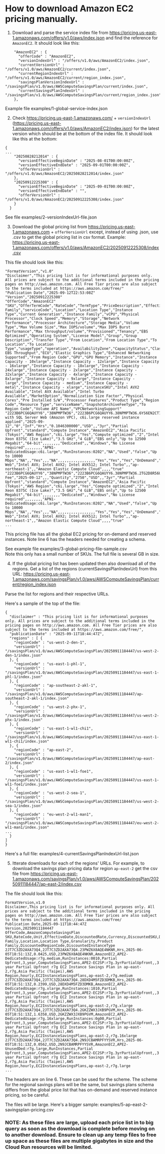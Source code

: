 # How to download Amazon EC2 pricing manually.

1. Download and parse the service index file from https://pricing.us-east-1.amazonaws.com/offers/v1.0/aws/index.json and find the reference for `AmazonEC2`.  It should look like this:

```
    "AmazonEC2" : {
      "offerCode" : "AmazonEC2",
      "versionIndexUrl" : "/offers/v1.0/aws/AmazonEC2/index.json",
      "currentVersionUrl" : "/offers/v1.0/aws/AmazonEC2/current/index.json",
      "currentRegionIndexUrl" : "/offers/v1.0/aws/AmazonEC2/current/region_index.json",
      "savingsPlanVersionIndexUrl" : "/savingsPlan/v1.0/aws/AWSComputeSavingsPlan/current/index.json",
      "currentSavingsPlanIndexUrl" : "/savingsPlan/v1.0/aws/AWSComputeSavingsPlan/current/region_index.json"
    },
```

Example file examples/1-global-service-index.json


2.  Check https://pricing.us-east-1.amazonaws.com/ + `versionIndexUrl` (https://pricing.us-east-1.amazonaws.com/offers/v1.0/aws/AmazonEC2/index.json) for the latest version which should be at the bottom of the index file.   It should look like this at the bottom:

```
{
...
    "20250828212014" : {
      "versionEffectiveBeginDate" : "2025-08-01T00:00:00Z",
      "versionEffectiveEndDate" : "2025-09-01T00:00:00Z",
      "offerVersionUrl" : "/offers/v1.0/aws/AmazonEC2/20250828212014/index.json"
    },
    "20250912225308" : {
      "versionEffectiveBeginDate" : "2025-09-01T00:00:00Z",
      "versionEffectiveEndDate" : "",
      "offerVersionUrl" : "/offers/v1.0/aws/AmazonEC2/20250912225308/index.json"
    }
  }

```

See file examples/2-versionIndexUrl-file.json

3.  Download the global pricing list from https://pricing.us-east-1.amazonaws.com + `offerVersionUrl` except, instead of using .json, use .csv to get the global pricing list in csv format.  Example:  https://pricing.us-east-1.amazonaws.com/offers/v1.0/aws/AmazonEC2/20250912225308/index.csv


This file should look like this:
```
"FormatVersion","v1.0"
"Disclaimer","This pricing list is for informational purposes only. All prices are subject to the additional terms included in the pricing pages on http://aws.amazon.com. All Free Tier prices are also subject to the terms included at https://aws.amazon.com/free/"
"Publication Date","2025-09-12T22:53:08Z"
"Version","20250912225308"
"OfferCode","AmazonEC2"
"SKU","OfferTermCode","RateCode","TermType","PriceDescription","EffectiveDate","StartingRange","EndingRange","Unit","PricePerUnit","Currency","RelatedTo","LeaseContractLength","PurchaseOption","OfferingClass","Product Family","serviceCode","Location","Location Type","Instance Type","Current Generation","Instance Family","vCPU","Physical Processor","Clock Speed","Memory","Storage","Network Performance","Processor Architecture","Storage Media","Volume Type","Max Volume Size","Max IOPS/volume","Max IOPS Burst Performance","Max throughput/volume","Provisioned","Tenancy","EBS Optimized","Operating System","License Model","Group","Group Description","Transfer Type","From Location","From Location Type","To Location","To Location Type","usageType","operation","AvailabilityZone","CapacityStatus","ClassicNetworkingSupport","Dedicated EBS Throughput","ECU","Elastic Graphics Type","Enhanced Networking Supported","From Region Code","GPU","GPU Memory","Instance","Instance Capacity - 10xlarge","Instance Capacity - 12xlarge","Instance Capacity - 16xlarge","Instance Capacity - 18xlarge","Instance Capacity - 24xlarge","Instance Capacity - 2xlarge","Instance Capacity - 32xlarge","Instance Capacity - 4xlarge","Instance Capacity - 8xlarge","Instance Capacity - 9xlarge","Instance Capacity - large","Instance Capacity - medium","Instance Capacity - metal","Instance Capacity - xlarge","instanceSKU","Intel AVX2 Available","Intel AVX Available","Intel Turbo Available","MarketOption","Normalization Size Factor","Physical Cores","Pre Installed S/W","Processor Features","Product Type","Region Code","Resource Type","serviceName","SnapshotArchiveFeeType","To Region Code","Volume API Name","VPCNetworkingSupport"
"2223B6PCG6QAUYY6","38NPMPTW36","2223B6PCG6QAUYY6.38NPMPTW36.6YS6EN2CT7","Reserved","Windows with SQL Server Web (Amazon VPC), c6i.large reserved instance applied","2025-09-12","0","Inf","Hrs","0.1046300000","USD",,"3yr","Partial Upfront","standard","Compute Instance","AmazonEC2","Asia Pacific (Tokyo)","AWS Region","c6i.large","Yes","Compute optimized","2","Intel Xeon 8375C (Ice Lake)","3.5 GHz","4 GiB","EBS only","Up to 12500 Megabit","64-bit",,,,,,,,"Dedicated",,"Windows","No License required",,,,,,,,"APN1-DedicatedUsage:c6i.large","RunInstances:0202","NA","Used","false","Up to 10000 Mbps","NA",,"Yes",,,"NA",,,,,,,,,,,,,,,,,"Yes","Yes","Yes","OnDemand","4",,"SQL Web","Intel AVX; Intel AVX2; Intel AVX512; Intel Turbo",,"ap-northeast-1",,"Amazon Elastic Compute Cloud",,,,"true"
"2223B6PCG6QAUYY6","38NPMPTW36","2223B6PCG6QAUYY6.38NPMPTW36.2TG2D8R56U","Reserved","Upfront Fee","2025-09-12",,,"Quantity","2750","USD",,"3yr","Partial Upfront","standard","Compute Instance","AmazonEC2","Asia Pacific (Tokyo)","AWS Region","c6i.large","Yes","Compute optimized","2","Intel Xeon 8375C (Ice Lake)","3.5 GHz","4 GiB","EBS only","Up to 12500 Megabit","64-bit",,,,,,,,"Dedicated",,"Windows","No License required",,,,,,,,"APN1-DedicatedUsage:c6i.large","RunInstances:0202","NA","Used","false","Up to 10000 Mbps","NA",,"Yes",,,"NA",,,,,,,,,,,,,,,,,"Yes","Yes","Yes","OnDemand","4",,"SQL Web","Intel AVX; Intel AVX2; Intel AVX512; Intel Turbo",,"ap-northeast-1",,"Amazon Elastic Compute Cloud",,,,"true"
...
```
This pricing file has all the global EC2 pricing for on-demand and reserved instances.  Note line 6 has the headers needed for creating a schema.

See example file examples/3-global-pricing-file-sample.csv  
Note this only has a small number of SKUs.  The full file is several GB in size.

4.  If the global pricing list has been updated then also download all of the regions.  Get a list of the regions (currentSavingsPlanIndexUrl) from this URL: https://pricing.us-east-1.amazonaws.com/savingsPlan/v1.0/aws/AWSComputeSavingsPlan/current/region_index.json

Parse the list for regions and their respective URLs.

Here's a sample of the top of the file:

```
{
  "disclaimer" : "This pricing list is for informational purposes only. All prices are subject to the additional terms included in the pricing pages on http://aws.amazon.com. All Free Tier prices are also subject to the terms included at https://aws.amazon.com/free/",
  "publicationDate" : "2025-09-11T18:44:47Z",
  "regions" : [ {
    "regionCode" : "us-west-2-den-1",
    "versionUrl" : "/savingsPlan/v1.0/aws/AWSComputeSavingsPlan/20250911184447/us-west-2-den-1/index.json"
  }, {
    "regionCode" : "us-east-1-phl-1",
    "versionUrl" : "/savingsPlan/v1.0/aws/AWSComputeSavingsPlan/20250911184447/us-east-1-phl-1/index.json"
  }, {
    "regionCode" : "ap-southeast-2-akl-1",
    "versionUrl" : "/savingsPlan/v1.0/aws/AWSComputeSavingsPlan/20250911184447/ap-southeast-2-akl-1/index.json"
  }, {
    "regionCode" : "us-west-2-phx-1",
    "versionUrl" : "/savingsPlan/v1.0/aws/AWSComputeSavingsPlan/20250911184447/us-west-2-phx-1/index.json"
  }, {
    "regionCode" : "us-east-1-wl1-chi1",
    "versionUrl" : "/savingsPlan/v1.0/aws/AWSComputeSavingsPlan/20250911184447/us-east-1-wl1-chi1/index.json"
  }, {
    "regionCode" : "ap-east-2",
    "versionUrl" : "/savingsPlan/v1.0/aws/AWSComputeSavingsPlan/20250911184447/ap-east-2/index.json"
  }, {
    "regionCode" : "us-east-1-wl1-foe1",
    "versionUrl" : "/savingsPlan/v1.0/aws/AWSComputeSavingsPlan/20250911184447/us-east-1-wl1-foe1/index.json"
  }, {
    "regionCode" : "us-west-2-sea-1",
    "versionUrl" : "/savingsPlan/v1.0/aws/AWSComputeSavingsPlan/20250911184447/us-west-2-sea-1/index.json"
  }, {
    "regionCode" : "eu-west-2-wl1-man1",
    "versionUrl" : "/savingsPlan/v1.0/aws/AWSComputeSavingsPlan/20250911184447/eu-west-2-wl1-man1/index.json"
...
  }
]
}
```

Here's a full file: examples/4-currentSavingsPlanIndexUrl-list.json

5.  Itterate downloads for each of the regions' URLs.  For example, to download the savings plan pricing data for region `ap-east-2` get the csv file from https://pricing.us-east-1.amazonaws.com/savingsPlan/v1.0/aws/AWSComputeSavingsPlan/20250911184447/ap-east-2/index.csv

The file should look like this:
```
FormatVersion,v1.0
Disclaimer,This pricing list is for informational purposes only. All prices are subject to the additional terms included in the pricing pages on http://aws.amazon.com. All Free Tier prices are also subject to the terms included at https://aws.amazon.com/free/
Publication Date,2025-09-11T18:44:47Z
Version,20250911184447
OfferCode,AmazonComputeSavingsPlan
SKU,RateCode,Unit,EffectiveDate,DiscountedRate,Currency,DiscountedSKU,DiscountedServiceCode,DiscountedUsageType,DiscountedOperation,PurchaseOption,LeaseContractLength,LeaseContractLengthUnit,ServiceCode,UsageType,Operation,Description,Instance Family,Location,Location Type,Granularity,Product Family,DiscountedRegionCode,DiscountedInstanceType
2JT7C3ZD2AXA73Q4,2JT7C3ZD2AXA73Q4.23PWZ6X8AQE4NKNR,Hrs,2025-06-05T18:51:13Z,0.0425,USD,23PWZ6X8AQE4NKNR,AmazonEC2,APE2-DedicatedUsage:r7g.medium,RunInstances:0010,Partial Upfront,3,year,ComputeSavingsPlans,APE2-EC2SP:r7g.3yrPartialUpfront,,3 year Partial Upfront r7g EC2 Instance Savings Plan in ap-east-2,r7g,Asia Pacific (Taipei),AWS Region,hourly,EC2InstanceSavingsPlans,ap-east-2,r7g.medium
2JT7C3ZD2AXA73Q4,2JT7C3ZD2AXA73Q4.28DXD4M5FZD3DMKB,Hrs,2025-06-05T18:51:13Z,0.2399,USD,28DXD4M5FZD3DMKB,AmazonEC2,APE2-DedicatedUsage:r7g.xlarge,RunInstances:1010,Partial Upfront,3,year,ComputeSavingsPlans,APE2-EC2SP:r7g.3yrPartialUpfront,,3 year Partial Upfront r7g EC2 Instance Savings Plan in ap-east-2,r7g,Asia Pacific (Taipei),AWS Region,hourly,EC2InstanceSavingsPlans,ap-east-2,r7g.xlarge
2JT7C3ZD2AXA73Q4,2JT7C3ZD2AXA73Q4.2GKZZWX3JXB9PGVM,Hrs,2025-06-05T18:51:13Z,1.6358,USD,2GKZZWX3JXB9PGVM,AmazonEC2,APE2-DedicatedUsage:r7g.16xlarge,RunInstances:0g00,Partial Upfront,3,year,ComputeSavingsPlans,APE2-EC2SP:r7g.3yrPartialUpfront,,3 year Partial Upfront r7g EC2 Instance Savings Plan in ap-east-2,r7g,Asia Pacific (Taipei),AWS Region,hourly,EC2InstanceSavingsPlans,ap-east-2,r7g.16xlarge
2JT7C3ZD2AXA73Q4,2JT7C3ZD2AXA73Q4.2N9JCBAMRPFYYSVR,Hrs,2025-06-05T18:51:13Z,0.0562,USD,2N9JCBAMRPFYYSVR,AmazonEC2,APE2-UnusedDed:r7g.large,RunInstances,Partial Upfront,3,year,ComputeSavingsPlans,APE2-EC2SP:r7g.3yrPartialUpfront,,3 year Partial Upfront r7g EC2 Instance Savings Plan in ap-east-2,r7g,Asia Pacific (Taipei),AWS Region,hourly,EC2InstanceSavingsPlans,ap-east-2,r7g.large
...
```
The headers are on line 6.  These can be used for the scheme.  The scheme for the regional savings plans will be the same, but savings plans schema differs from the global price list that has on-demand and reserved instance pricing, so be careful.


The files will be large.  Here's a bigger sample:  examples/5-ap-east-2-savingsplan-pricing.csv

### NOTE: As these files are large, upload each price list in to big query as soon as the download is complete before moving on to another download.  Ensure to clean up any temp files to free up space as these files are multiple gigabytes in size and the Cloud Run resources will be limited.